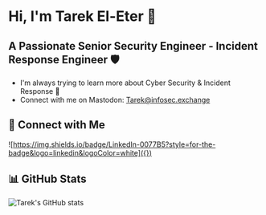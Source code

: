 # Hi, I'm Tarek El-Eter 👋

## A Passionate Senior Security Engineer - Incident Response Engineer 🛡️

- I'm always trying to learn more about Cyber Security & Incident Response 🌱
- Connect with me on Mastodon: Tarek@infosec.exchange

## 🔗 Connect with Me
![https://img.shields.io/badge/LinkedIn-0077B5?style=for-the-badge&logo=linkedin&logoColor=white]({})

## 📊 GitHub Stats
![Tarek's GitHub stats](https://github-readme-stats.vercel.app/api?username=teleter&show_icons=true&theme=transparent)
